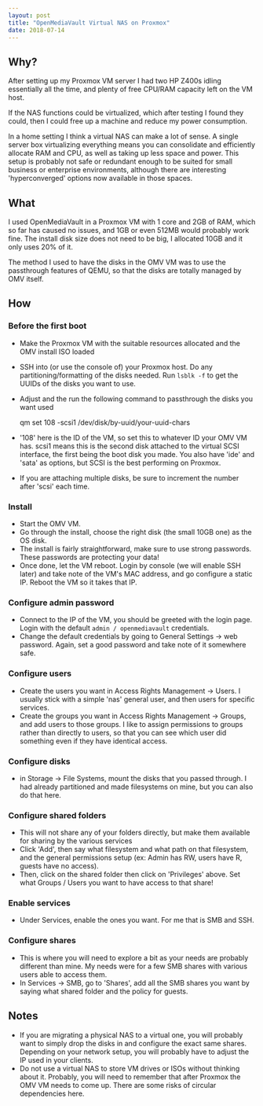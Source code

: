 ```yaml
---
layout: post
title: "OpenMediaVault Virtual NAS on Proxmox"
date: 2018-07-14
---
```


## Why?
After setting up my Proxmox VM server I had two HP Z400s idling essentially all the time, and plenty of free CPU/RAM capacity left on the VM host.

If the NAS functions could be virtualized, which after testing I found they could, then I could free up a machine and reduce my power consumption.

In a home setting I think a virtual NAS can make a lot of sense. A single server box virtualizing everything means you can consolidate and efficiently allocate RAM and CPU, as well as taking up less space and power. This setup is probably not safe or redundant enough to be suited for small business or enterprise environments, although there are interesting 'hyperconverged' options now available in those spaces.

## What
I used OpenMediaVault in a Proxmox VM with 1 core and 2GB of RAM, which so far has caused no issues, and 1GB or even 512MB would probably work fine. The install disk size does not need to be big, I allocated 10GB and it only uses 20% of it.

The method I used to have the disks in the OMV VM was to use the passthrough features of QEMU, so that the disks are totally managed by OMV itself.

## How

### Before the first boot
- Make the Proxmox VM with the suitable resources allocated and the OMV install ISO loaded
- SSH into (or use the console of) your Proxmox host. Do any partitioning/formatting of the disks needed. Run `lsblk -f` to get the UUIDs of the disks you want to use.
- Adjust and the run the following command to passthrough the disks you want used

    qm set 108 -scsi1 /dev/disk/by-uuid/your-uuid-chars
    
- '108' here is the ID of the VM, so set this to whatever ID your OMV VM has. scsi1 means this is the second disk attached to the virtual SCSI interface, the first being the boot disk you made. You also have 'ide' and 'sata' as options, but SCSI is the best performing on Proxmox. 
- If you are attaching multiple disks, be sure to increment the number after 'scsi' each time.

### Install
- Start the OMV VM.
- Go through the install, choose the right disk (the small 10GB one) as the OS disk.
- The install is fairly straightforward, make sure to use strong passwords. These passwords are protecting your data!
- Once done, let the VM reboot. Login by console (we will enable SSH later) and take note of the VM's MAC address, and go configure a static IP. Reboot the VM so it takes that IP.

### Configure admin password
- Connect to the IP of the VM, you should be greeted with the login page. Login with the default `admin / openmediavault` credentials.
- Change the default credentials by going to General Settings -> web password. Again, set a good password and take note of it somewhere safe.

### Configure users
- Create the users you want in Access Rights Management -> Users. I usually stick with a simple 'nas' general user, and then users for specific services.
- Create the groups you want in Access Rights Management -> Groups, and add users to those groups. I like to assign permissions to groups rather than directly to users, so that you can see which user did something even if they have identical access.

### Configure disks
- in Storage -> File Systems, mount the disks that you passed through. I had already partitioned and made filesystems on mine, but you can also do that here. 

### Configure shared folders
- This will not share any of your folders directly, but make them available for sharing by the various services
- Click 'Add', then say what filesystem and what path on that filesystem, and the general permissions setup (ex: Admin has RW, users have R, guests have no access).
- Then, click on the shared folder then click on 'Privileges' above. Set what Groups / Users you want to have access to that share!

### Enable services
- Under Services, enable the ones you want. For me that is SMB and SSH.

### Configure shares
- This is where you will need to explore a bit as your needs are probably different than mine. My needs were for a few SMB shares with various users able to access them.
- In Services -> SMB, go to 'Shares', add all the SMB shares you want by saying what shared folder and the policy for guests.

## Notes
- If you are migrating a physical NAS to a virtual one, you will probably want to simply drop the disks in and configure the exact same shares. Depending on your network setup, you will probably have to adjust the IP used in your clients.
- Do not use a virtual NAS to store VM drives or ISOs without thinking about it. Probably, you will need to remember that after Proxmox the OMV VM needs to come up. There are some risks of circular dependencies here.

